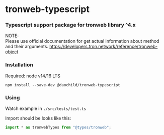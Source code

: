 # tronweb-typescript

### Typescript support package for tronweb library ^4.x

NOTE:   
Please use official documentation for get actual information about method and their arguments.
https://developers.tron.network/reference/tronweb-object

### Installation

Required: node v14/16 LTS

```shell
npm install --save-dev @daochild/tronweb-typescript
```

### Using

Watch example in ``./src/tests/test.ts``

Import should be looks like this:
```typescript
import * as tronwebTypes from "@types/tronweb";
```

